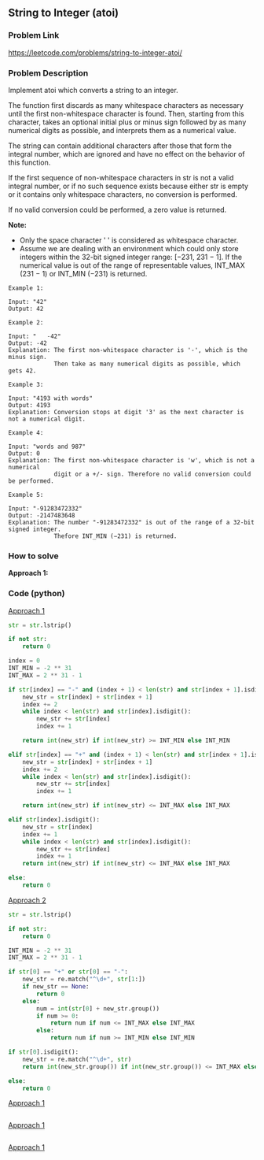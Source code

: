 ## String to Integer (atoi)

### Problem Link

https://leetcode.com/problems/string-to-integer-atoi/

### Problem Description 

Implement atoi which converts a string to an integer.

The function first discards as many whitespace characters as necessary until the first non-whitespace character is found. Then, starting from this character, takes an optional initial plus or minus sign followed by as many numerical digits as possible, and interprets them as a numerical value.

The string can contain additional characters after those that form the integral number, which are ignored and have no effect on the behavior of this function.

If the first sequence of non-whitespace characters in str is not a valid integral number, or if no such sequence exists because either str is empty or it contains only whitespace characters, no conversion is performed.

If no valid conversion could be performed, a zero value is returned.

**Note:**
* Only the space character ' ' is considered as whitespace character.
* Assume we are dealing with an environment which could only store integers within the 32-bit signed integer range: [−231,  231 − 1]. If the numerical value is out of the range of representable values, INT_MAX (231 − 1) or INT_MIN (−231) is returned.

```
Example 1:

Input: "42"
Output: 42

```

```
Example 2:

Input: "   -42"
Output: -42
Explanation: The first non-whitespace character is '-', which is the minus sign.
             Then take as many numerical digits as possible, which gets 42.

```

```
Example 3:

Input: "4193 with words"
Output: 4193
Explanation: Conversion stops at digit '3' as the next character is not a numerical digit.

```

```
Example 4:

Input: "words and 987"
Output: 0
Explanation: The first non-whitespace character is 'w', which is not a numerical 
             digit or a +/- sign. Therefore no valid conversion could be performed.

```

```
Example 5:

Input: "-91283472332"
Output: -2147483648
Explanation: The number "-91283472332" is out of the range of a 32-bit signed integer.
             Thefore INT_MIN (−231) is returned.

```

### How to solve 

**Approach 1:** 




### Code (python)

[Approach 1](https://github.com/yanray/leetcode/blob/master/medium/0008String_to_Integer_(atoi)/0008String_to_Integer_(atoi)1.py)

```python
str = str.lstrip()

if not str:
    return 0

index = 0
INT_MIN = -2 ** 31
INT_MAX = 2 ** 31 - 1

if str[index] == "-" and (index + 1) < len(str) and str[index + 1].isdigit():
    new_str = str[index] + str[index + 1]
    index += 2
    while index < len(str) and str[index].isdigit():
        new_str += str[index]
        index += 1

    return int(new_str) if int(new_str) >= INT_MIN else INT_MIN 

elif str[index] == "+" and (index + 1) < len(str) and str[index + 1].isdigit():
    new_str = str[index] + str[index + 1]
    index += 2
    while index < len(str) and str[index].isdigit():
        new_str += str[index]
        index += 1

    return int(new_str) if int(new_str) <= INT_MAX else INT_MAX

elif str[index].isdigit():
    new_str = str[index]
    index += 1
    while index < len(str) and str[index].isdigit():
        new_str += str[index]   
        index += 1
    return int(new_str) if int(new_str) <= INT_MAX else INT_MAX

else:
    return 0
```



[Approach 2](https://github.com/yanray/leetcode/blob/master/medium/0008String_to_Integer_(atoi)/0008String_to_Integer_(atoi)2.py)

```python
str = str.lstrip()

if not str:
    return 0

INT_MIN = -2 ** 31
INT_MAX = 2 ** 31 - 1

if str[0] == "+" or str[0] == "-":
    new_str = re.match("^\d+", str[1:])
    if new_str == None:
        return 0
    else:
        num = int(str[0] + new_str.group())
        if num >= 0:
            return num if num <= INT_MAX else INT_MAX
        else:
            return num if num >= INT_MIN else INT_MIN

if str[0].isdigit():
    new_str = re.match("^\d+", str)
    return int(new_str.group()) if int(new_str.group()) <= INT_MAX else INT_MAX

else:
    return 0
```





[Approach 1](https://github.com/yanray/leetcode/blob/master/medium/0008String_to_Integer_(atoi)/0008String_to_Integer_(atoi)1.py)

```python

```


[Approach 1](https://github.com/yanray/leetcode/blob/master/medium/0008String_to_Integer_(atoi)/0008String_to_Integer_(atoi)1.py)

```python

```


[Approach 1](https://github.com/yanray/leetcode/blob/master/medium/0008String_to_Integer_(atoi)/0008String_to_Integer_(atoi)1.py)

```python

```